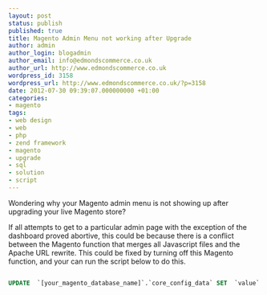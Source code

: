 ```yaml
---
layout: post
status: publish
published: true
title: Magento Admin Menu not working after Upgrade
author: admin
author_login: blogadmin
author_email: info@edmondscommerce.co.uk
author_url: http://www.edmondscommerce.co.uk
wordpress_id: 3158
wordpress_url: http://www.edmondscommerce.co.uk/?p=3158
date: 2012-07-30 09:39:07.000000000 +01:00
categories:
- magento
tags:
- web design
- web
- php
- zend framework
- magento
- upgrade
- sql
- solution
- script
---
```

Wondering why your Magento admin menu is not showing up after upgrading your live Magento store? 

If all attempts to get to a particular admin page with the exception of the dashboard proved abortive, this could be because there is a conflict between the Magento function that merges all Javascript files and the Apache URL rewrite.  This could be fixed by turning off this Magento function, and your can run the script below to do this.

```sql

UPDATE  `[your_magento_database_name]`.`core_config_data` SET  `value` =  '0' WHERE  `core_config_data`.`path` =`dev/js/merge_files`;

```
